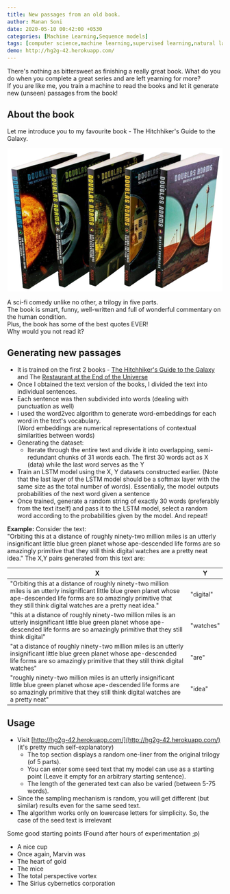 ```yaml
---
title: New passages from an old book.
author: Manan Soni
date: 2020-05-10 00:42:00 +0530
categories: [Machine Learning,Sequence models]
tags: [computer science,machine learning,supervised learning,natural language, book, hg2g, language model,live,cool]
demo: http://hg2g-42.herokuapp.com/
---
```


There's nothing as bittersweet as finishing a really great book. What do you do when you complete a great series and are left yearning for more?  
If you are like me, you train a machine to read the books and let it generate new (unseen) passages from the book!


## About the book
Let me introduce you to my favourite book - The Hitchhiker's Guide to the Galaxy.  

<div class="row">
  <div class="col-1"></div>
  <div class="col-10">
    <img class="img-responsive img-rounded" src="/assets/img/post_imgs/hg2g.png" alt="hg2g">
  </div>
  <div class="col-1"></div>
</div>  

A sci-fi comedy unlike no other, a trilogy in five parts.  
The book is smart, funny, well-written and full of wonderful commentary on the human condition.  
Plus, the book has some of the best quotes EVER!  
Why would you not read it?

## Generating new passages
* It is trained on the first 2 books - [The Hitchhiker's Guide to the Galaxy](https://www.goodreads.com/book/show/386162.The_Hitchhiker_s_Guide_to_the_Galaxy) and The [Restaurant at the End of the Universe](https://www.goodreads.com/book/show/8695.The_Restaurant_at_the_End_of_the_Universe)
* Once I obtained the text version of the books, I divided the text into individual sentences.
* Each sentence was then subdivided into words (dealing with punctuation as well)
* I used the word2vec algorithm to generate word-embeddings for each word in the text's vocabulary.  
  (Word embeddings are numerical representations of contextual similarities between words)
* Generating the dataset:
  * Iterate through the entire text and divide it into overlapping, semi-redundant chunks of 31 words each. The first 30 words act as X (data) while the last word serves as the Y   
* Train an LSTM model using the X, Y datasets constructed earlier. (Note that the last layer of the LSTM model should be a softmax layer with the same size as the total number of words). Essentially, the model outputs probabilities of the next word given a sentence
* Once trained, generate a random string of exactly 30 words (preferably from the text itself) and pass it to the LSTM model, select a random word according to the probabilities given by the model. And repeat!  

**Example:** Consider the text:  
"Orbiting this at a distance of roughly ninety-two  million  miles is  an  utterly insignificant little blue green planet whose ape-descended life forms are so amazingly primitive that  they  still think digital watches are a pretty neat idea."
The X,Y pairs generated from this text are:  
<table class="table table-responsive scroll">
  <thead>
    <tr>
      <th>X</th>
      <th>Y</th>
    </tr>
  </thead>
  <tbody>
    <tr>
      <td markdown="span">"Orbiting this at a distance of roughly ninety-two  million  miles is  an  utterly insignificant little blue green planet whose ape-descended life forms are so amazingly primitive that  they  still think digital watches are a pretty neat idea."  </td>
      <td markdown="span">"digital"</td>
    </tr>
    <tr>
      <td markdown="span">"this at a distance of roughly ninety-two  million  miles is  an  utterly insignificant little blue green planet whose ape-descended life forms are so amazingly primitive that  they  still think digital"</td>
      <td markdown="span">"watches"</td>
    </tr>
    <tr>
      <td markdown="span">"at a distance of roughly ninety-two  million  miles is  an  utterly insignificant little blue green planet whose ape-descended life forms are so amazingly primitive that  they  still think digital watches"</td>
      <td markdown="span">"are"</td>
    </tr>
    <tr>
      <td markdown="span">"roughly ninety-two  million  miles is  an  utterly insignificant little blue green planet whose ape-descended life forms are so amazingly primitive that  they  still think digital watches are a pretty neat"</td>
      <td markdown="span">"idea"</td>
    </tr>
  </tbody>
</table>

## Usage
* Visit [http://hg2g-42.herokuapp.com/](http://hg2g-42.herokuapp.com/) (it's pretty much self-explanatory)
  * The top section displays a random one-liner from the original trilogy (of 5 parts).  
  * You can enter some seed text that my model can use as a starting point (Leave it empty for an arbitrary starting sentence).  
  * The length of the generated text can also be varied (between 5-75 words).  
* Since the sampling mechanism is random, you will get different (but similar) results even for the same seed text.
* The algorithm works only on lowercase letters for simplicity. So, the case of the seed text is irrelevant   

Some good starting points (Found after hours of experimentation ;p)
* A nice cup
* Once again, Marvin was
* The heart of gold
* The mice
* The total perspective vortex
* The Sirius cybernetics corporation
